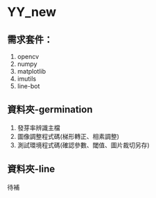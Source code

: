 # YY_new
## 需求套件：
1. opencv
2. numpy
3. matplotlib
4. imutils
5. line-bot

## 資料夾-germination
1. 發芽率辨識主檔
2. 圖像調整程式碼(梯形轉正、相素調整)
3. 測試環境程式碼(確認參數、閾值、圖片裁切另存)

## 資料夾-line
待補
